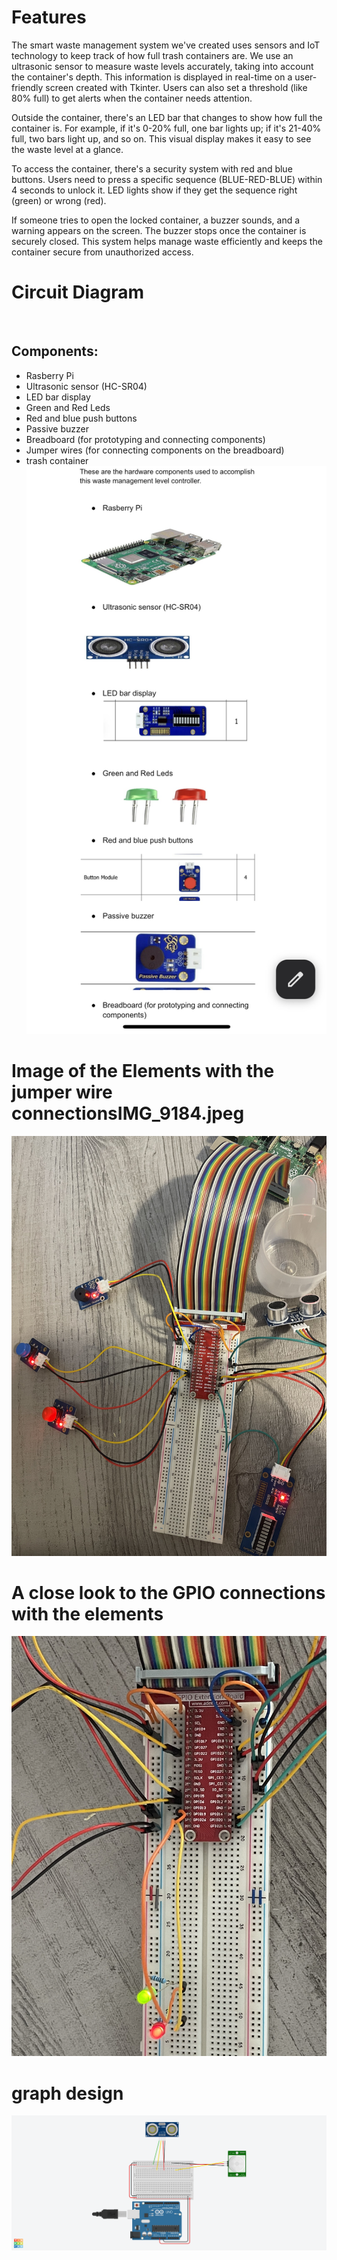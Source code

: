 # Features

The smart waste management system we've created uses sensors and IoT technology to keep track of how full trash containers are. We use an ultrasonic sensor to measure waste levels accurately, taking into account the container's depth. This information is displayed in real-time on a user-friendly screen created with Tkinter. Users can also set a threshold (like 80% full) to get alerts when the container needs attention.

Outside the container, there's an LED bar that changes to show how full the container is. For example, if it's 0-20% full, one bar lights up; if it's 21-40% full, two bars light up, and so on. This visual display makes it easy to see the waste level at a glance.

To access the container, there's a security system with red and blue buttons. Users need to press a specific sequence (BLUE-RED-BLUE) within 4 seconds to unlock it. LED lights show if they get the sequence right (green) or wrong (red).

If someone tries to open the locked container, a buzzer sounds, and a warning appears on the screen. The buzzer stops once the container is securely closed. This system helps manage waste efficiently and keeps the container secure from unauthorized access.

# Circuit Diagram
<br>

## Components:
  - Rasberry Pi
  - Ultrasonic sensor (HC-SR04)
  - LED bar display
  - Green and Red Leds
  - Red and blue push buttons
  - Passive buzzer
  - Breadboard (for prototyping and connecting components)
  - Jumper wires (for connecting components on the breadboard)
  - trash container
![Local Image](IMG_9184.jpeg)
# Image of the Elements with the  jumper wire connectionsIMG_9184.jpeg

![Local Image](Gpioconnectionselements.JPG)
# A close look to the GPIO connections with the  elements
![Local Image](Gpiopins.JPG)
# graph design
![Local Image](CIrcuitdesign.JPG)

  
